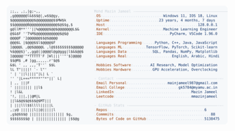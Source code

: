 <picture>
  <source srcset="https://raw.githubusercontent.com/mmazinjameel/mmazinjameel/main/dark_mode.svg?v=1741795958" media="(prefers-color-scheme: dark)">
  <img src="https://raw.githubusercontent.com/mmazinjameel/mmazinjameel/main/light_mode.svg?v=1741795958">
</picture>
